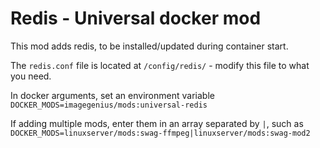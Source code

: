 # Redis - Universal docker mod

This mod adds redis, to be installed/updated during container start.

The `redis.conf` file is located at `/config/redis/` - modify this file to what you need.

In docker arguments, set an environment variable `DOCKER_MODS=imagegenius/mods:universal-redis`

If adding multiple mods, enter them in an array separated by `|`, such as `DOCKER_MODS=linuxserver/mods:swag-ffmpeg|linuxserver/mods:swag-mod2`
